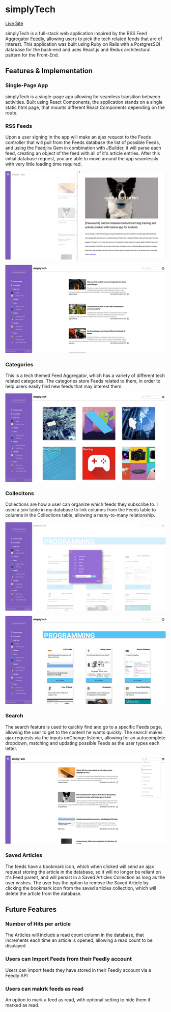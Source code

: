 # simplyTech

[Live Site](http://simplyTech.us)

simplyTech is a full-stack web application inspired by the RSS Feed Aggregator [Feedly](http://feedly.com/), allowing users to pick the tech related feeds that are of interest. This application was built using Ruby on Rails with a PostgresSQl database for the back-end and uses React.js and Redux architectural pattern for the Front-End.

## Features & Implementation

### Single-Page App

simplyTech is a single-page app allowing for seamless transition between activities. Built using React Components, the application stands on a single static html page, that mounts different React Components depending on the route.

### RSS Feeds

Upon a user signing in the app will make an ajax request to the Feeds controller that will pull from the Feeds database the list of possible Feeds, and using the Feedjira Gem in combination with JBuilder, it will parse each feed, creating an object of the feed with all of it's article entries. After this initial database request, you are able to move around the app seamlessly with very little loading time required.

![reader]

![sidebar]

### Categories

This is a tech themed Feed Aggregator, which has a variety of different tech related categories. The categories store Feeds related to them, in order to help users easily find new feeds that may interest them.

![category]

### Collecitons

Collections are how a user can organize which feeds they subscribe to. I used a join table in my database to link columns from the Feeds table to columns in the Collections table, allowing a many-to-many relationship.

![add_to_collection]

![add_feeds]

### Search

The search feature is used to quickly find and go to a specific Feeds page, allowing the user to get to the content he wants quickly. The search makes ajax requests via the inputs onChange listener, allowing for an autocomplete dropdown, matching and updating possible Feeds as the user types each letter.

![search]

### Saved Articles

The feeds have a bookmark icon, which when clicked will send an ajax request storing the article in the database, so it will no longer be reliant on it's Feed parent, and will persist in a Saved Articles Collection as long as the user wishes. The user has the option to remove the Saved Article by clicking the bookmark icon from the saved articles collection, which will delete the article from the database.

## Future Features

### Number of Hits per article

The Articles will include a read count column in the database, that increments each time an article is opened, allowing a read count to be displayed

### Users can Import Feeds from their Feedly account

Users can import feeds they have stored in their Feedly account via a Feedly API

### Users can makrk feeds as read

An option  to mark a feed as read, with optional setting to hide them if marked as read.

[add_feeds]: ./app/assets/images/add_feeds.png
[add_to_collection]: ./app/assets/images/add_to_collection.png
[category]: ./app/assets/images/category.png
[search]: ./app/assets/images/search.png
[sidebar]: ./app/assets/images/sidebar.png
[reader]: ./app/assets/images/SimplyTech.png
